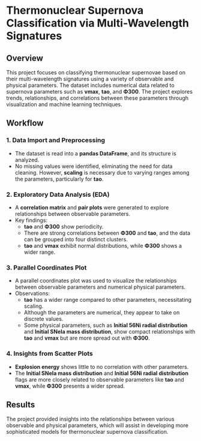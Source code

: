 # Thermonuclear Supernova Classification via Multi-Wavelength Signatures

## Overview

This project focuses on classifying thermonuclear supernovae based on their multi-wavelength signatures using a variety of observable and physical parameters. The dataset includes numerical data related to supernova parameters such as **vmax**, **tao**, and **Φ300**. The project explores trends, relationships, and correlations between these parameters through visualization and machine learning techniques.

## Workflow

### 1. Data Import and Preprocessing
- The dataset is read into a **pandas DataFrame**, and its structure is analyzed.
- No missing values were identified, eliminating the need for data cleaning. However, **scaling** is necessary due to varying ranges among the parameters, particularly for **tao**.

### 2. Exploratory Data Analysis (EDA)
- A **correlation matrix** and **pair plots** were generated to explore relationships between observable parameters. 
- Key findings:
  - **tao** and **Φ300** show periodicity.
  - There are strong correlations between **Φ300** and **tao**, and the data can be grouped into four distinct clusters.
  - **tao** and **vmax** exhibit normal distributions, while **Φ300** shows a wider range.

### 3. Parallel Coordinates Plot
- A parallel coordinates plot was used to visualize the relationships between observable parameters and numerical physical parameters.
- Observations:
  - **tao** has a wider range compared to other parameters, necessitating scaling.
  - Although the parameters are numerical, they appear to take on discrete values.
  - Some physical parameters, such as **Initial 56Ni radial distribution** and **Initial SNeIa mass distribution**, show compact relationships with **tao** and **vmax** but are more spread out with **Φ300**.

### 4. Insights from Scatter Plots
- **Explosion energy** shows little to no correlation with other parameters.
- The **Initial SNeIa mass distribution** and **Initial 56Ni radial distribution** flags are more closely related to observable parameters like **tao** and **vmax**, while **Φ300** presents a wider spread.

## Results
The project provided insights into the relationships between various observable and physical parameters, which will assist in developing more sophisticated models for thermonuclear supernova classification.
